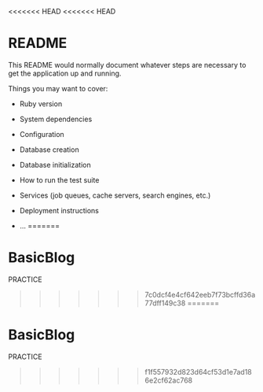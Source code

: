 <<<<<<< HEAD
<<<<<<< HEAD
# README

This README would normally document whatever steps are necessary to get the
application up and running.

Things you may want to cover:

* Ruby version

* System dependencies

* Configuration

* Database creation

* Database initialization

* How to run the test suite

* Services (job queues, cache servers, search engines, etc.)

* Deployment instructions

* ...
=======
# BasicBlog
PRACTICE
>>>>>>> 7c0dcf4e4cf642eeb7f73bcffd36a77dff149c38
=======
# BasicBlog
PRACTICE
>>>>>>> f1f557932d823d64cf53d1e7ad186e2cf62ac768
